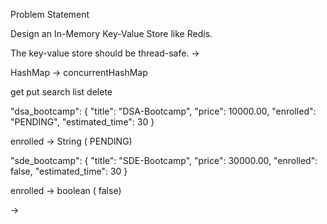 Problem Statement

Design an In-Memory Key-Value Store like Redis.

The key-value store should be thread-safe. -> 

HashMap -> concurrentHashMap

get
put
search
list
delete

"dsa_bootcamp": { "title": "DSA-Bootcamp", "price": 10000.00, "enrolled": "PENDING", "estimated_time": 30 }

enrolled  -> String ( PENDING)

"sde_bootcamp": { "title": "SDE-Bootcamp", "price": 30000.00, "enrolled": false, "estimated_time": 30 }

enrolled  -> boolean ( false) 


->